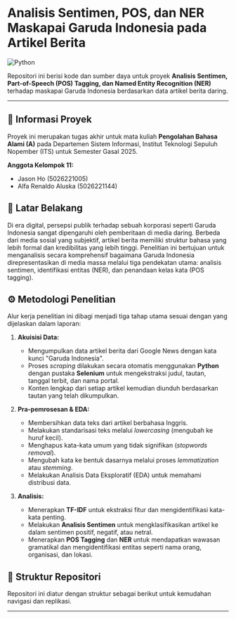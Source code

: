 # Analisis Sentimen, POS, dan NER Maskapai Garuda Indonesia pada Artikel Berita

![Python](https://img.shields.io/badge/Python-3.9%2B-blue.svg)

Repositori ini berisi kode dan sumber daya untuk proyek **Analisis Sentimen, Part-of-Speech (POS) Tagging, dan Named Entity Recognition (NER)** terhadap maskapai Garuda Indonesia berdasarkan data artikel berita daring.

---

## 📄 Informasi Proyek

Proyek ini merupakan tugas akhir untuk mata kuliah **Pengolahan Bahasa Alami (A)** pada Departemen Sistem Informasi, Institut Teknologi Sepuluh Nopember (ITS) untuk Semester Gasal 2025.

**Anggota Kelompok 11:**
* Jason Ho (5026221005)
* Alfa Renaldo Aluska (5026221144)

## 🎯 Latar Belakang

Di era digital, persepsi publik terhadap sebuah korporasi seperti Garuda Indonesia sangat dipengaruhi oleh pemberitaan di media daring. Berbeda dari media sosial yang subjektif, artikel berita memiliki struktur bahasa yang lebih formal dan kredibilitas yang lebih tinggi. Penelitian ini bertujuan untuk menganalisis secara komprehensif bagaimana Garuda Indonesia direpresentasikan di media massa melalui tiga pendekatan utama: analisis sentimen, identifikasi entitas (NER), dan penandaan kelas kata (POS tagging).

## ⚙️ Metodologi Penelitian

Alur kerja penelitian ini dibagi menjadi tiga tahap utama sesuai dengan yang dijelaskan dalam laporan:

1.  **Akuisisi Data:**
    * Mengumpulkan data artikel berita dari Google News dengan kata kunci "Garuda Indonesia".
    * Proses *scraping* dilakukan secara otomatis menggunakan **Python** dengan pustaka **Selenium** untuk mengekstraksi judul, tautan, tanggal terbit, dan nama portal.
    * Konten lengkap dari setiap artikel kemudian diunduh berdasarkan tautan yang telah dikumpulkan.

2.  **Pra-pemrosesan & EDA:**
    * Membersihkan data teks dari artikel berbahasa Inggris.
    * Melakukan standarisasi teks melalui *lowercasing* (mengubah ke huruf kecil).
    * Menghapus kata-kata umum yang tidak signifikan (*stopwords removal*).
    * Mengubah kata ke bentuk dasarnya melalui proses *lemmatization* atau *stemming*.
    * Melakukan Analisis Data Eksploratif (EDA) untuk memahami distribusi data.

3.  **Analisis:**
    * Menerapkan **TF-IDF** untuk ekstraksi fitur dan mengidentifikasi kata-kata penting.
    * Melakukan **Analisis Sentimen** untuk mengklasifikasikan artikel ke dalam sentimen positif, negatif, atau netral.
    * Menerapkan **POS Tagging** dan **NER** untuk mendapatkan wawasan gramatikal dan mengidentifikasi entitas seperti nama orang, organisasi, dan lokasi.

## 📂 Struktur Repositori

Repositori ini diatur dengan struktur sebagai berikut untuk kemudahan navigasi dan replikasi.

---

